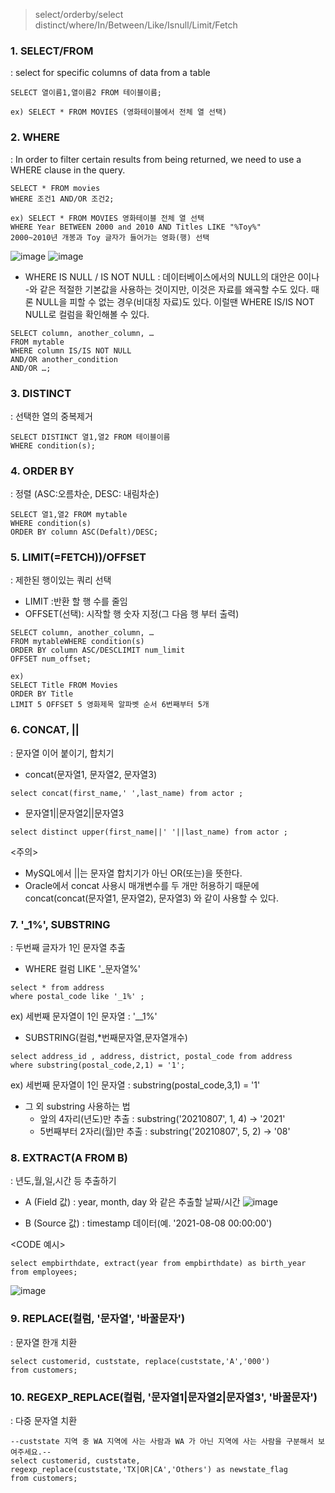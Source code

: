 >select/orderby/select distinct/where/In/Between/Like/Isnull/Limit/Fetch

### 1. SELECT/FROM
: select for specific columns of data from a table

```
SELECT 열이름1,열이름2 FROM 테이블이름;

ex) SELECT * FROM MOVIES (영화테이블에서 전체 열 선택)
```

 
### 2. WHERE
: In order to filter certain results from being returned, we need to use a WHERE clause in the query.

```
SELECT * FROM movies
WHERE 조건1 AND/OR 조건2;

ex) SELECT * FROM MOVIES 영화테이블 전체 열 선택
WHERE Year BETWEEN 2000 and 2010 AND Titles LIKE "%Toy%"
2000~2010년 개봉과 Toy 글자가 들어가는 영화(행) 선택
```
![image](https://user-images.githubusercontent.com/74692845/128552732-9414811b-b884-4e29-a2ae-52a9636ae6b0.png)
![image](https://user-images.githubusercontent.com/74692845/128552737-d58d980c-816e-406c-a7f0-ae371c351bad.png)

* WHERE IS NULL / IS NOT NULL
: 데이터베이스에서의 NULL의 대안은 0이나 -와 같은 적절한 기본값을 사용하는 것이지만, 이것은 자료를 왜곡할 수도 있다. 때론 NULL을 피할 수 없는 경우(비대칭 자료)도 있다. 이럴땐 WHERE IS/IS NOT NULL로 컬럼을 확인해볼 수 있다.

 ```
SELECT column, another_column, …
FROM mytable
WHERE column IS/IS NOT NULL
AND/OR another_condition
AND/OR …;
```

### 3. DISTINCT
: 선택한 열의 중복제거

```
SELECT DISTINCT 열1,열2 FROM 테이블이름
WHERE condition(s);
```


### 4. ORDER BY
: 정렬 (ASC:오름차순, DESC: 내림차순)

```
SELECT 열1,열2 FROM mytable
WHERE condition(s)
ORDER BY column ASC(Defalt)/DESC;
```


### 5. LIMIT(=FETCH))/OFFSET
: 제한된 행이있는 쿼리 선택

- LIMIT :반환 할 행 수를 줄임
- OFFSET(선택): 시작할 행 숫자 지정(그 다음 행 부터 출력)

```
SELECT column, another_column, …
FROM mytableWHERE condition(s)
ORDER BY column ASC/DESCLIMIT num_limit 
OFFSET num_offset;

ex)
SELECT Title FROM Movies
ORDER BY Title
LIMIT 5 OFFSET 5 영화제목 알파벳 순서 6번째부터 5개
```

### 6. CONCAT, ||
: 문자열 이어 붙이기, 합치기

- concat(문자열1, 문자열2, 문자열3)

```
select concat(first_name,' ',last_name) from actor ;
```

- 문자열1||문자열2||문자열3

```
select distinct upper(first_name||' '||last_name) from actor ;
```

<주의>
- MySQL에서 ||는 문자열 합치기가 아닌 OR(또는)을 뜻한다.
- Oracle에서 concat 사용시 매개변수를 두 개만 허용하기 때문에 concat(concat(문자열1, 문자열2), 문자열3) 와 같이 사용할 수 있다. 


### 7. '_1%', SUBSTRING
: 두번째 글자가 1인 문자열 추출

-  WHERE 컬럼 LIKE  '_문자열%'

```
select * from address
where postal_code like '_1%' ;
```
 ex) 세번째 문자열이 1인 문자열 :  '__1%'
 
- SUBSTRING(컬럼,*번째문자열,문자열개수)

```
select address_id , address, district, postal_code from address
where substring(postal_code,2,1) = '1';
```
 ex) 세번째 문자열이 1인 문자열 :  substring(postal_code,3,1) = '1'
 
- 그 외 substring 사용하는 법
  - 앞의 4자리(년도)만 추출 : substring('20210807', 1, 4) -> '2021'
  - 5번째부터 2자리(월)만 추출 : substring('20210807', 5, 2) -> '08'
 
 
 ### 8. EXTRACT(A FROM B)
 : 년도,월,일,시간 등 추출하기
 
 - A (Field 값) : year, month, day 와 같은 추출할 날짜/시간
 ![image](https://user-images.githubusercontent.com/74692845/128629614-2090b551-5f4d-4e34-998a-fe276aa83e25.png)


- B (Source 값) : timestamp 데이터(예. '2021-08-08 00:00:00')

<CODE 예시>

```
select empbirthdate, extract(year from empbirthdate) as birth_year from employees;
```
![image](https://user-images.githubusercontent.com/74692845/128629656-4f806246-60dd-4256-adee-1ccdd55267bd.png)


### 9. REPLACE(컬럼, '문자열', '바꿀문자')
: 문자열 한개 치환

```
select customerid, custstate, replace(custstate,'A','000')
from customers;
```

### 10. REGEXP_REPLACE(컬럼, '문자열1|문자열2|문자열3', '바꿀문자')
: 다중 문자열 치환

```
--custstate 지역 중 WA 지역에 사는 사람과 WA 가 아닌 지역에 사는 사람을 구분해서 보여주세요.--
select customerid, custstate, regexp_replace(custstate,'TX|OR|CA','Others') as newstate_flag
from customers;
```
